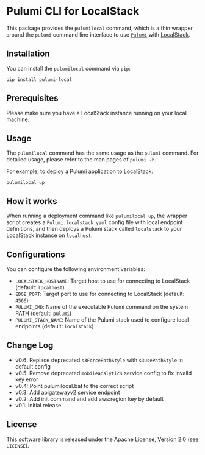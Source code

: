 # Pulumi CLI for LocalStack

This package provides the `pulumilocal` command, which is a thin wrapper around the `pulumi`
command line interface to use [`Pulumi`](https://github.com/pulumi/pulumi) with [LocalStack](https://github.com/localstack/localstack).

## Installation

You can install the `pulumilocal` command via `pip`:

```
pip install pulumi-local
```

## Prerequisites

Please make sure you have a LocalStack instance running on your local machine.

## Usage

The `pulumilocal` command has the same usage as the `pulumi` command. For detailed usage,
please refer to the man pages of `pulumi -h`.

For example, to deploy a Pulumi application to LocalStack:
```
pulumilocal up
```

## How it works

When running a deployment command like `pulumilocal up`, the wrapper script creates a `Pulumi.localstack.yaml` config file with local endpoint definitions, and then deploys a Pulumi stack called `localstack` to your LocalStack instance on `localhost`.

## Configurations

You can configure the following environment variables:

* `LOCALSTACK_HOSTNAME`: Target host to use for connecting to LocalStack (default: `localhost`)
* `EDGE_PORT`: Target port to use for connecting to LocalStack (default: `4566`)
* `PULUMI_CMD`: Name of the executable Pulumi command on the system PATH (default: `pulumi`)
* `PULUMI_STACK_NAME`: Name of the Pulumi stack used to configure local endpoints (default: `localstack`)

## Change Log

* v0.6: Replace deprecated `s3ForcePathStyle` with `s3UsePathStyle` in default config
* v0.5: Remove deprecated `mobileanalytics` service config to fix invalid key error
* v0.4: Point pulumilocal.bat to the correct script
* v0.3: Add apigatewayv2 service endpoint
* v0.2: Add init command and add aws:region key by default
* v0.1: Initial release

## License

This software library is released under the Apache License, Version 2.0 (see `LICENSE`).

[pypi-version]: https://img.shields.io/pypi/v/pulumi-local.svg
[pypi]: https://pypi.org/project/pulumi-local/
